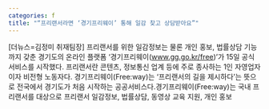 ```yaml
---
categories: f
title: "“프리랜서라면 ‘경기프리웨이’ 통해 일감 찾고 상담받아요”"
---
```

[더뉴스=김정미 취재팀장] 프리랜서를 위한 일감정보는 물론 개인 홍보, 법률상담 기능까지 갖춘 경기도의 온라인 플랫폼 ‘경기프리웨이(www.gg.go.kr/free)’가 15일 공식 서비스를 시작했다.									프리랜서란 콘텐츠, 정보통신 업계 등에 주로 종사하는 1인 자영업자이자 비전형 노동자다. 경기프리웨이(Free:way)는 ‘프리랜서의 길을 제시하다’는 뜻으로 전국에서 경기도가 처음 시작하는 공공서비스다.경기프리웨이(Free:way)는 국내 프리랜서를 대상으로 프리랜서 일감정보, 법률상담, 동영상 교육 지원, 개인 홍보
